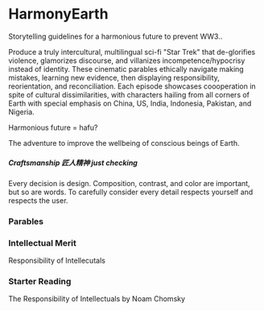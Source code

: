 # HarmonyEarth

Storytelling guidelines for a harmonious future to prevent WW3.. 

Produce a truly intercultural, multilingual sci-fi "Star Trek" that de-glorifies violence, glamorizes discourse, and villanizes incompetence/hypocrisy instead of identity. These cinematic parables ethically navigate making mistakes, learning new evidence, then displaying responsibility, reorientation, and reconciliation. Each episode showcases coooperation in spite of cultural dissimilarities, with characters hailing from all corners of Earth with special emphasis on China, US, India, Indonesia, Pakistan, and Nigeria.

Harmonious future = hafu?

The adventure to improve the wellbeing of conscious beings of Earth.

##### Craftsmanship 匠人精神 just checking
Every decision is design. Composition, contrast, and color are important, but so are words. To carefully consider every detail respects yourself and respects the user.

### Parables


### Intellectual Merit
Responsibility of Intellecutals



### Starter Reading
The Responsibility of Intellectuals by Noam Chomsky

